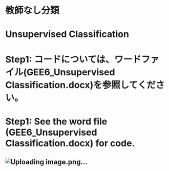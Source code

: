 # 教師なし分類
# Unsupervised Classification
# Step1: コードについては、ワードファイル(GEE6_Unsupervised Classification.docx)を参照してください。
# Step1: See the word file (GEE6_Unsupervised Classification.docx) for code.
![Uploading image.png…]()
---
